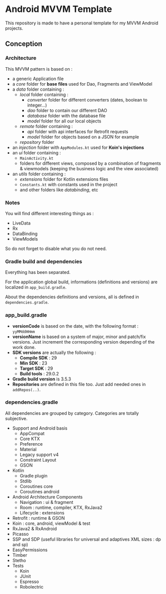 # Android MVVM Template

This repository is made to have a personal template for my MVVM Android projects.

## Conception

### Architecture

This MVVM pattern is based on :

* a generic Application file
* a *core* folder for **base files** used for Dao, Fragments and ViewModel
* a *data* folder containing :
    * *local* folder containing :
        * *converter* folder for different converters (dates, boolean to integer...)
        * *dao* folder to contain our different DAO
        * *database* folder with the database file
        * *model* folder for all our local objects
    * *remote* folder containing :
        * *api* folder with api interfaces for Retrofit requests
        * *model* folder for objects based on a JSON for example
    * *repository* folder
* an *injection* folder with `AppModules.kt` used for **Koin's injections**
* an *ui* folder containing :
    * `MainActivity.kt`
    * folders for different views, composed by a combination of fragments & viewmodels (keeping the business logic and the view associated)
* an *utils* folder containing :
    * *extensions* folder for Kotlin extensions files
    * `Constants.kt` with constants used in the project
    * and other folders like *databinding*, etc

### Notes

You will find different interesting things as :

* LiveData
* Rx
* DataBinding
* ViewModels

So do not forget to disable what you do not need.

### Gradle build and dependencies

Everything has been separated.

For the application global build, informations (definitions and versions) are localized in `app_build.gradle`.

About the dependencies definitions and versions, all is defined in `dependencies.gradle`.

### app_build.gradle

* **versionCode** is based on the date, with the following format : `yyMMddHHmm`
* **versionName** is based on a system of major, minor and patch/fix versions. Just increment the corresponding version depending of the work done.
* **SDK versions** are actually the following :
    * **Compile SDK** : 29
    * **Min SDK** : 23
    * **Target SDK** : 29
    * **Build tools** : 29.0.2
* **Gradle build version** is 3.5.3
* **Repositories** are defined in this file too. Just add needed ones in `addRepos(..)`. 

### dependencies.gradle

All dependencies are grouped by category. Categories are totally subjective.

* Support and Android basis
    * AppCompat
    * Core KTX
    * Preference
    * Material
    * Legacy support v4
    * Constraint Layout
    * GSON
* Kotlin
    * Gradle plugin
    * Stdlib
    * Coroutines core
    * Coroutines android
* Android Architecture Components
    * Navigation : ui & fragment
    * Room : runtime, compiler, KTX, RxJava2
    * Lifecycle : extensions
* Retrofit : runtime & GSON
* Koin : core, android, viewModel & test
* RxJava2 & RxAndroid
* Picasso
* SSP and SDP (useful libraries for universal and adaptives XML sizes : dp and sp) 
* EasyPermissions
* Timber
* Stetho
* Tests
    * Koin
    * JUnit
    * Espresso
    * Robolectric